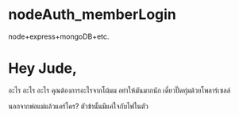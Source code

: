 # nodeAuth_memberLogin
node+express+mongoDB+etc.
# Hey Jude, 
อะไร อะไร อะไร คุณต้องการอะไรจากโผ้มม อย่าให้มันมากนัก เดี๋ยวปั๊ดทุ่มด้วยโพลาร์เซลล์










นอกจากพ่อแม่แล้วแคร์ใคร? ตัวข้านั้นมีแค่ใจกับไฟในตัว
